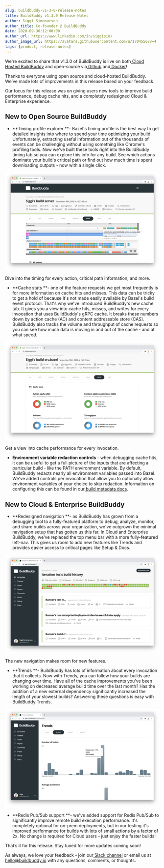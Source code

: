 ```yaml
---
slug: buildbuddy-v1-3-0-release-notes
title: BuildBuddy v1.3.0 Release Notes
author: Siggi Simonarson
author_title: Co-founder @ BuildBuddy
date: 2020-09-30:12:00:00
author_url: https://www.linkedin.com/in/siggisim/
author_image_url: https://avatars.githubusercontent.com/u/1704556?v=4
tags: [product, release-notes]
---
```


We're excited to share that v1.3.0 of BuildBuddy is live on both[ Cloud Hosted BuildBuddy](https://app.buildbuddy.io/) and open-source via[ Github](https://github.com/buildbuddy-io/buildbuddy) and[ Docker](https://github.com/buildbuddy-io/buildbuddy/blob/master/docs/on-prem.md#docker-image)!

Thanks to everyone using open source and cloud-hosted BuildBuddy. We’ve made lots of improvements in this release based on your feedback.

Our focus for this release was on giving users new tools to improve build performance, debug cache hits, and a completely redesigned Cloud & Enterprise experience.

## **New to Open Source BuildBuddy**

- **Timing profile explorer **- Bazel's timing profile is the best way to get detailed insights into where to spend your time optimizing your build. Unfortunately, extracting useful information out of the thousands of events can be challenging without using something like Chrome's profiling tools. Now we've built these tools right into the BuildBuddy timing tab so you can explore this info for any build. See which actions dominate your build's critical path or find out how much time is spent downloading outputs - now with a single click.

![](../static/img/blog/timing-profile.png)

Dive into the timing for every action, critical path information, and more.

- **Cache stats **- one of the feature requests we get most frequently is for more information on cache hits and misses. This data can be tricky to get a hold of because it's not made easily available by Bazel's build event protocol. That's why we've introduced BuildBuddy's new cache tab. It gives you a view into cache hits, misses, and writes for every invocation that uses BuildBuddy's gRPC cache. It breaks these numbers down by action cache (AC) and content addressable store (CAS). BuildBuddy also tracks the volume and throughput of cache requests so you can see how much data is moving in and out of the cache - and at what speed.

![](../static/img/blog/cache-stats.png)

Get a view into cache performance for every invocation.

- **Environment variable redaction controls** - when debugging cache hits, it can be useful to get a full picture of the inputs that are affecting a particular build - like the PATH environment variable. By default, BuildBuddy redacts nearly all environment variables passed into Bazel. We've added controls per invocation that allow you to optionally allow environment variables of your choice to skip redaction. Information on configuring this can be found in our[ build metadata docs](https://www.buildbuddy.io/docs/guide-metadata#environment-variable-redacting).

## **New to Cloud & Enterprise BuildBuddy**

- **Redesigned navigation **- as BuildBuddy has grown from a debugging tool to a fully-featured platform to debug, analyze, monitor, and share builds across your organization, we've outgrown the minimal navigation setup that has gotten us this far. In Cloud and Enterprise BuildBuddy, we've replaced the top menu bar with a more fully-featured left-nav. This gives us room to add new features like Trends and provides easier access to critical pages like Setup & Docs.

![](../static/img/blog/navigation.png)

The new navigation makes room for new features.

- **Trends **- BuildBuddy has lots of information about every invocation that it collects. Now with Trends, you can follow how your builds are changing over time. Have all of the cache improvements you've been working on decreased average build time over the last month? Has the addition of a new external dependency significantly increased the length of your slowest builds? Answering these questions is easy with BuildBuddy Trends.

![](../static/img/blog/trends-v0.png)

- **Redis Pub/Sub support **- we've added support for Redis Pub/Sub to significantly improve remote build execution performance. It's completely optional for on-prem deployments, but in our testing it's improved performance for builds with lots of small actions by a factor of 2x. No change is required for Cloud users - just enjoy the faster builds!

That’s it for this release. Stay tuned for more updates coming soon!

As always, we love your feedback - join our[ Slack channel](https://slack.buildbuddy.io) or email us at hello@buildbuddy.io with any questions, comments, or thoughts.
